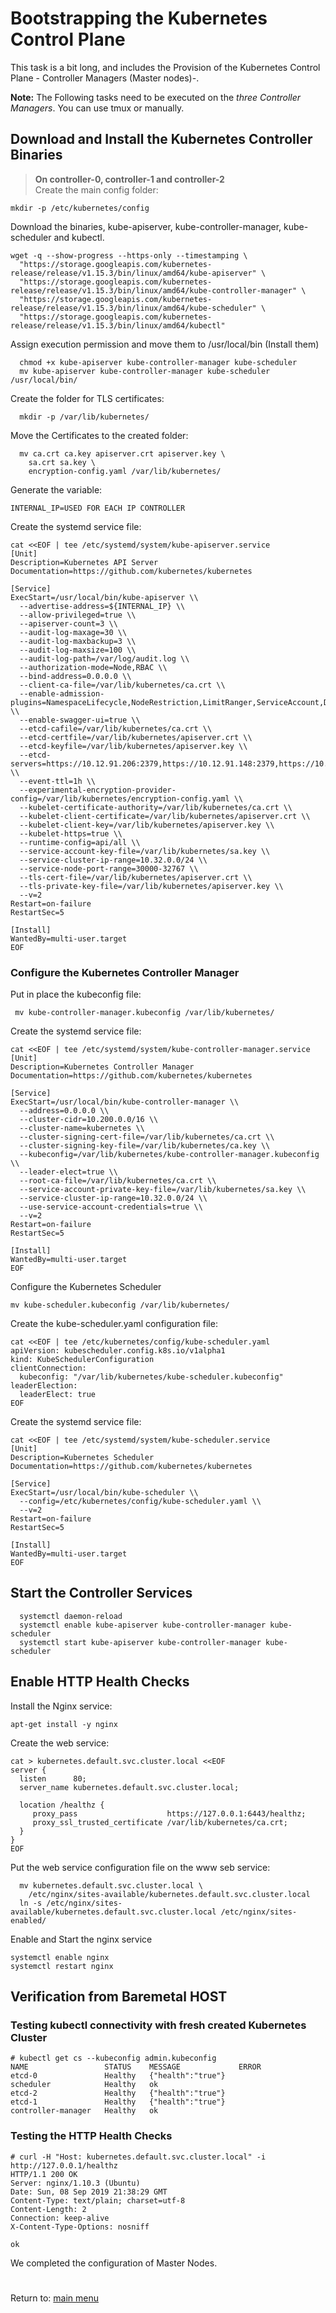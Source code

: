 # Bootstrapping the Kubernetes Control Plane

This task is a bit long, and includes the Provision of the Kubernetes Control Plane - Controller Managers (Master nodes)-.

**Note:** The Following tasks need to be executed on the *three Controller Managers*. You can use tmux or manually. 

## Download and Install the Kubernetes Controller Binaries

>**On controller-0, controller-1 and controller-2**
\
Create the main config folder:
```
mkdir -p /etc/kubernetes/config
```
Download the binaries, kube-apiserver, kube-controller-manager, kube-scheduler and kubectl.
```
wget -q --show-progress --https-only --timestamping \
  "https://storage.googleapis.com/kubernetes-release/release/v1.15.3/bin/linux/amd64/kube-apiserver" \
  "https://storage.googleapis.com/kubernetes-release/release/v1.15.3/bin/linux/amd64/kube-controller-manager" \
  "https://storage.googleapis.com/kubernetes-release/release/v1.15.3/bin/linux/amd64/kube-scheduler" \
  "https://storage.googleapis.com/kubernetes-release/release/v1.15.3/bin/linux/amd64/kubectl"
```
Assign execution permission and move them to /usr/local/bin   (Install them)
```
  chmod +x kube-apiserver kube-controller-manager kube-scheduler 
  mv kube-apiserver kube-controller-manager kube-scheduler /usr/local/bin/
```
Create the folder for TLS certificates:
```
  mkdir -p /var/lib/kubernetes/
```
Move the Certificates to the created folder:
```
  mv ca.crt ca.key apiserver.crt apiserver.key \
    sa.crt sa.key \
    encryption-config.yaml /var/lib/kubernetes/
```

Generate the variable:
```
INTERNAL_IP=USED FOR EACH IP CONTROLLER
```
Create the systemd service file:
```
cat <<EOF | tee /etc/systemd/system/kube-apiserver.service
[Unit]
Description=Kubernetes API Server
Documentation=https://github.com/kubernetes/kubernetes

[Service]
ExecStart=/usr/local/bin/kube-apiserver \\
  --advertise-address=${INTERNAL_IP} \\
  --allow-privileged=true \\
  --apiserver-count=3 \\
  --audit-log-maxage=30 \\
  --audit-log-maxbackup=3 \\
  --audit-log-maxsize=100 \\
  --audit-log-path=/var/log/audit.log \\
  --authorization-mode=Node,RBAC \\
  --bind-address=0.0.0.0 \\
  --client-ca-file=/var/lib/kubernetes/ca.crt \\
  --enable-admission-plugins=NamespaceLifecycle,NodeRestriction,LimitRanger,ServiceAccount,DefaultStorageClass,ResourceQuota \\
  --enable-swagger-ui=true \\
  --etcd-cafile=/var/lib/kubernetes/ca.crt \\
  --etcd-certfile=/var/lib/kubernetes/apiserver.crt \\
  --etcd-keyfile=/var/lib/kubernetes/apiserver.key \\
  --etcd-servers=https://10.12.91.206:2379,https://10.12.91.148:2379,https://10.12.91.175:2379 \\
  --event-ttl=1h \\
  --experimental-encryption-provider-config=/var/lib/kubernetes/encryption-config.yaml \\
  --kubelet-certificate-authority=/var/lib/kubernetes/ca.crt \\
  --kubelet-client-certificate=/var/lib/kubernetes/apiserver.crt \\
  --kubelet-client-key=/var/lib/kubernetes/apiserver.key \\
  --kubelet-https=true \\
  --runtime-config=api/all \\
  --service-account-key-file=/var/lib/kubernetes/sa.key \\
  --service-cluster-ip-range=10.32.0.0/24 \\
  --service-node-port-range=30000-32767 \\
  --tls-cert-file=/var/lib/kubernetes/apiserver.crt \\
  --tls-private-key-file=/var/lib/kubernetes/apiserver.key \\
  --v=2
Restart=on-failure
RestartSec=5

[Install]
WantedBy=multi-user.target
EOF
```

### Configure the Kubernetes Controller Manager

Put in place the kubeconfig file:
```
 mv kube-controller-manager.kubeconfig /var/lib/kubernetes/
```
Create the systemd service file:
```
cat <<EOF | tee /etc/systemd/system/kube-controller-manager.service
[Unit]
Description=Kubernetes Controller Manager
Documentation=https://github.com/kubernetes/kubernetes

[Service]
ExecStart=/usr/local/bin/kube-controller-manager \\
  --address=0.0.0.0 \\
  --cluster-cidr=10.200.0.0/16 \\
  --cluster-name=kubernetes \\
  --cluster-signing-cert-file=/var/lib/kubernetes/ca.crt \\
  --cluster-signing-key-file=/var/lib/kubernetes/ca.key \\
  --kubeconfig=/var/lib/kubernetes/kube-controller-manager.kubeconfig \\
  --leader-elect=true \\
  --root-ca-file=/var/lib/kubernetes/ca.crt \\
  --service-account-private-key-file=/var/lib/kubernetes/sa.key \\
  --service-cluster-ip-range=10.32.0.0/24 \\
  --use-service-account-credentials=true \\
  --v=2
Restart=on-failure
RestartSec=5

[Install]
WantedBy=multi-user.target
EOF
```




Configure the Kubernetes Scheduler
```
mv kube-scheduler.kubeconfig /var/lib/kubernetes/
```

Create the kube-scheduler.yaml configuration file:
```
cat <<EOF | tee /etc/kubernetes/config/kube-scheduler.yaml
apiVersion: kubescheduler.config.k8s.io/v1alpha1
kind: KubeSchedulerConfiguration
clientConnection:
  kubeconfig: "/var/lib/kubernetes/kube-scheduler.kubeconfig"
leaderElection:
  leaderElect: true
EOF
```
Create the systemd service file:
```
cat <<EOF | tee /etc/systemd/system/kube-scheduler.service
[Unit]
Description=Kubernetes Scheduler
Documentation=https://github.com/kubernetes/kubernetes

[Service]
ExecStart=/usr/local/bin/kube-scheduler \\
  --config=/etc/kubernetes/config/kube-scheduler.yaml \\
  --v=2
Restart=on-failure
RestartSec=5

[Install]
WantedBy=multi-user.target
EOF
```
## Start the Controller Services
```
  systemctl daemon-reload
  systemctl enable kube-apiserver kube-controller-manager kube-scheduler
  systemctl start kube-apiserver kube-controller-manager kube-scheduler
```
## Enable HTTP Health Checks

Install the Nginx service:
```
apt-get install -y nginx
```
Create the web service:
```
cat > kubernetes.default.svc.cluster.local <<EOF
server {
  listen      80;
  server_name kubernetes.default.svc.cluster.local;

  location /healthz {
     proxy_pass                    https://127.0.0.1:6443/healthz;
     proxy_ssl_trusted_certificate /var/lib/kubernetes/ca.crt;
  }
}
EOF
```
Put the web service configuration file on the www seb service:
```
  mv kubernetes.default.svc.cluster.local \
    /etc/nginx/sites-available/kubernetes.default.svc.cluster.local
  ln -s /etc/nginx/sites-available/kubernetes.default.svc.cluster.local /etc/nginx/sites-enabled/
```
Enable and Start the nginx service
```
systemctl enable nginx
systemctl restart nginx
```
## Verification from Baremetal HOST


### Testing kubectl connectivity with fresh created Kubernetes Cluster
```
# kubectl get cs --kubeconfig admin.kubeconfig
NAME                 STATUS    MESSAGE             ERROR
etcd-0               Healthy   {"health":"true"}   
scheduler            Healthy   ok                  
etcd-2               Healthy   {"health":"true"}   
etcd-1               Healthy   {"health":"true"}   
controller-manager   Healthy   ok           
```

### Testing the HTTP Health Checks
```
# curl -H "Host: kubernetes.default.svc.cluster.local" -i http://127.0.0.1/healthz
HTTP/1.1 200 OK
Server: nginx/1.10.3 (Ubuntu)
Date: Sun, 08 Sep 2019 21:38:29 GMT
Content-Type: text/plain; charset=utf-8
Content-Length: 2
Connection: keep-alive
X-Content-Type-Options: nosniff

ok
```
We completed the configuration of Master Nodes.

# 
Return to: [main menu](https://github.com/jimenezcorzo/Kubernetes-The-Hard-Way-15.3-LXC/blob/master/Readme.md)
